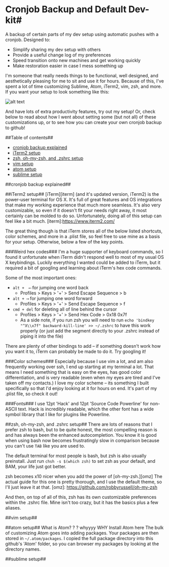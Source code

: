 # Cronjob Backup and Default Dev-kit#
A backup of certain parts of my dev setup using automatic pushes with a cronjob. Designed to:
- Simplify sharing my dev setup with others
- Provide a useful change log of my preferences
- Speed transition onto new machines and get working quickly
- Make restoration easier in case I mess something up

I'm someone that really needs things to be functional, well designed, and aesthetically pleasing for me to sit and use it for hours. Because of this, I've spent a lot of time customizing Sublime, Atom, iTerm2, vim, zsh, and more. If you want your setup to look something like this:

![alt text](https://github.com/ryanjhill/cronjobBackup/blob/master/pictures/screenshot1.jpg "Setup Screenshot")

And have lots of extra productivity features, try out my setup! Or, check below to read about how I went about setting some (but not all) of these customizations up, or to see how you can create your own cronjob backup to github!

##Table of contents##
- [cronjob backup explained](#cronjob-backup-explained)
- [iTerm2 setup](#iTerm2-setup)
- [zsh, oh-my-zsh, and .zshrc setup](#zsh-oh-my-zsh-and-zshrc-setup)
- [vim setup](#vim-setup)
- [atom setup](#atom-setup)
- [sublime setup](#sublime-setup)

##cronjob backup explained##

##iTerm2 setup##
[iTerm][iterm] (and it's updated version, iTerm2) is the power-user terminal for OS X. It's full of great features and OS integrations that make my working experience that much more seamless. It's also very customizable, so even if it doesn't fit your needs right away, it most certainly can be molded to do so. Unfortunately, doing all of this setup can feel like a bit much.
[iterm]:https://www.iterm2.com/

The great thing though is that iTerm stores all of the below listed shortcuts, color schemes, and more in a .plist file, so feel free to use mine as a basis for your setup. Otherwise, below a few of the key points.

###Weird hex codes###
I'm a huge supporter of keyboard commands, so I found it unfortunate when iTerm didn't respond well to most of my usual OS X keybindings. Luckily everything I wanted could be added to iTerm, but it required a bit of googling and learning about iTerm's hex code commands.

Some of the most important ones:
- `alt +  ⟵` for jumping one word back
  - Profiles > Keys > '+' > Send Escape Sequence > b
- `alt + ⟶` for jumping one word forward
  - Profiles > Keys > '+' > Send Escape Sequence > f
- `cmd + del` for deleting all of line behind the cursor
  - Profiles > Keys > '+' > Send Hex Code > 0x18 0x7f
  - As a side note, if you run zsh you will need to run `echo 'bindkey "^X\\x7f" backward-kill-line' >> ~/.zshrc` to have this work properly (or just add the segment directly to your .zshrc instead of piping it into the file)

There are plenty of other bindings to add – if something doesn't work how you want it to, iTerm can probably be made to do it. Try googling it!

###Color schemes###
Especially because I use vim a lot, and am also frequently working over ssh, I end up starting at my terminal a lot. That means I need something that is easy on the eyes, has good color differentiation, and is very readable (even when my eyes are tired and I've taken off my contacts.) I love my color scheme – its something I built specifically so that I'd enjoy looking at it for hours on end. It's part of my .plist file, so check it out!

###Fonts###
I use 12pt 'Hack' and 12pt 'Source Code Powerline' for non-ASCII text. Hack is incredibly readable, which the other font has a wide symbol library that I like for plugins like Powerline.

##zsh, oh-my-zsh, and .zshrc setup##
There are lots of reasons that I prefer zsh to bash, but to be quite honest, the most compelling reason is and has always been the enhanced autocompletion. You know it is good when using bash now becomes frustratingly slow in comparison because you can't use `TAB` like you are used to.

The default terminal for most people is bash, but zsh is also usually preinstall. Just run `chsh -s $(which zsh)` to set zsh as your default, and BAM, your life just got better.

zsh becomes x10 nicer when you add the power of [oh-my-zsh.][omz] The actual guide for this one is pretty thorough, and I use the default theme, so I'll just leave it at that.
[omz]: https://github.com/robbyrussell/oh-my-zsh

And then, on top of all of this, zsh has its own customizable preferences within the .zshrc file. Mine isn't too crazy, but it has the basics plus a few aliases.

##vim setup##

##atom setup##
What is Atom? ? ? whyyyy WHY
Install Atom here
The bulk of customizing Atom goes into adding packages. Your packages are then stored in `~/.atom/packages`. I copied the full package directory into this github's 'Atom' folder, so you can browser my packages by looking at the directory names.

##sublime setup##
